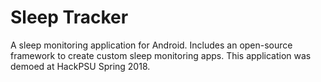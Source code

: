 # Sleep Tracker
A sleep monitoring application for Android. Includes an open-source framework to create custom sleep monitoring apps. This application was demoed at HackPSU Spring 2018.
